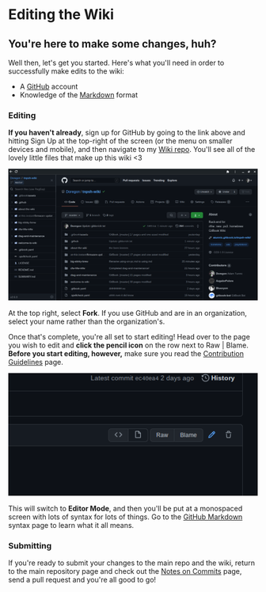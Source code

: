 # Editing the Wiki

## You're here to make some changes, huh?

Well then, let's get you started. Here's what you'll need in order to successfully make edits to the wiki:

* A [GitHub](https://github.com) account
* Knowledge of the [Markdown](https://guides.github.com/features/mastering-markdown/) format

### **Editing**

**If you haven't already**, sign up for GitHub by going to the link above and hitting Sign Up at the top-right of the screen \(or the menu on smaller devices and mobile\), and then navigate to my [Wiki repo](https://github.com/Doregon/tnpsh-wiki). You'll see all of the lovely little files that make up this wiki &lt;3

![You won&apos;t see exactly what I have if you don&apos;t use the Gitako extension.](../../.gitbook/assets/github-full.png)

At the top right, select **Fork**. If you use GitHub and are in an organization, select your name rather than the organization's.

Once that's complete, you're all set to start editing! Head over to the page you wish to edit and **click the pencil icon** on the row next to Raw \| Blame. **Before you start editing, however,** make sure you read the [Contribution Guidelines](contribution-guidelines.md) page.

![](../../.gitbook/assets/github-editor.png)

This will switch to **Editor Mode**, and then you'll be put at a monospaced screen with lots of syntax for lots of things. Go to the [GitHub Markdown](https://guides.github.com/features/mastering-markdown/) syntax page to learn what it all means.

### Submitting

If you're ready to submit your changes to the main repo and the wiki, return to the main repository page and check out the [Notes on Commits](notes-on-commits.md) page, send a pull request and you're all good to go!

